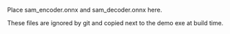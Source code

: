 Place sam\_encoder.onnx and sam\_decoder.onnx here.

These files are ignored by git and copied next to the demo exe at build time.

